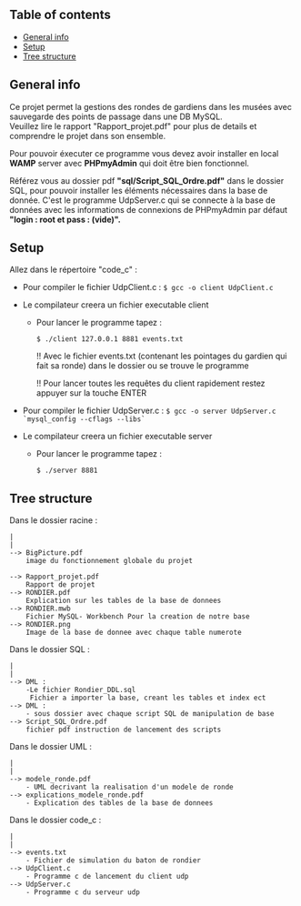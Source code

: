 ## Table of contents
* [General info](#general-info)
* [Setup](#setup)
* [Tree structure](#tree-structure)

## General info 
Ce projet permet la gestions des rondes de gardiens dans les musées avec sauvegarde des points de passage dans une DB MySQL.  
Veuillez lire le rapport "Rapport_projet.pdf" pour plus de details et comprendre le projet dans son ensemble.

Pour pouvoir éxecuter ce programme vous devez avoir installer en local __WAMP__ server avec __PHPmyAdmin__ qui doit être bien fonctionnel.
  
Référez vous au dossier pdf __"sql/Script_SQL_Ordre.pdf"__ dans le dossier SQL, pour pouvoir installer les éléments nécessaires dans la base de donnée.
C'est le programme UdpServer.c qui se connecte à la base de données avec les informations de connexions de PHPmyAdmin par défaut __"login : root et pass : (vide)".__
	
## Setup

Allez dans le répertoire "code_c" :

* Pour compiler le fichier UdpClient.c :
		```
		$ gcc -o client UdpClient.c
		```
* Le compilateur creera un fichier executable client
	- Pour lancer le programme tapez :
		```
		$ ./client 127.0.0.1 8881 events.txt
		```
		!! Avec le fichier events.txt (contenant les pointages du gardien qui fait sa ronde) dans le dossier ou se trouve le programme
		
		!! Pour lancer toutes les requêtes du client rapidement restez appuyer sur la touche ENTER

* Pour compiler le fichier UdpServer.c :
		```
		$ gcc -o server UdpServer.c `mysql_config --cflags --libs`
		```
* Le compilateur creera un fichier executable server
	- Pour lancer le programme tapez :
		```
		$ ./server 8881
		```

## Tree structure 
Dans le dossier racine :

	|
	|
	--> BigPicture.pdf
		image du fonctionnement globale du projet
		
	--> Rapport_projet.pdf
		Rapport de projet
	--> RONDIER.pdf
		Explication sur les tables de la base de donnees
	--> RONDIER.mwb
		Fichier MySQL- Workbench Pour la creation de notre base
	--> RONDIER.png
		Image de la base de donnee avec chaque table numerote
		
Dans le dossier SQL :

	|
	|
	--> DML :
		-Le fichier Rondier_DDL.sql
		 Fichier a importer la base, creant les tables et index ect
	--> DML :
		- sous dossier avec chaque script SQL de manipulation de base 
	--> Script_SQL_Ordre.pdf
		fichier pdf instruction de lancement des scripts

Dans le dossier UML :

	|
	|
	--> modele_ronde.pdf
		- UML decrivant la realisation d'un modele de ronde
	--> explications_modele_ronde.pdf
		- Explication des tables de la base de donnees
		
Dans le dossier code_c :

	|
	|
	--> events.txt 
		- Fichier de simulation du baton de rondier
	--> UdpClient.c 
		- Programme c de lancement du client udp
	--> UdpServer.c
		- Programme c du serveur udp

